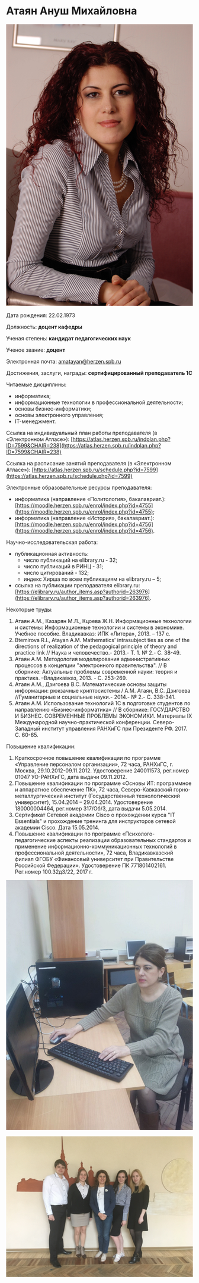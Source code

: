 # Атаян Ануш Михайловна

![фотография: Атаян Ануш Михайловна](https://github.com/ctel-master/staff/blob/master/atayan.jpg "Атаян Ануш Михайловна")

Дата рождения: 22.02.1973

Должность: __доцент кафедры__

Ученая степень: __кандидат педагогических наук__

Ученое звание: __доцент__

Электронная почта: [amatayan@herzen.spb.ru](mailto:amatayan@herzen.spb.ru)

Достижения, заслуги, награды: __сертифицированный преподаватель 1С__

Читаемые дисциплины:  
* информатика; 
* информационные технологии в профессиональной деятельности;
* основы бизнес-информатики;
* основы электронного управления;
* IT-менеджмент.

Ссылка на индивидуальный план работы преподавателя (в «Электронном Атласе»):
[https://atlas.herzen.spb.ru/indplan.php?ID=7599&CHAIR=238](https://atlas.herzen.spb.ru/indplan.php?ID=7599&CHAIR=238)

Ссылка на расписание занятий преподавателя (в «Электронном Атласе»):
[https://atlas.herzen.spb.ru/schedule.php?id=7599](https://atlas.herzen.spb.ru/schedule.php?id=7599)

Электронные образовательные ресурсы преподавателя:
* информатика (направление «Политология», бакалавриат.): [https://moodle.herzen.spb.ru/enrol/index.php?id=4755](https://moodle.herzen.spb.ru/enrol/index.php?id=4755);
* информатика (направление «История», бакалавриат.): [https://moodle.herzen.spb.ru/enrol/index.php?id=4756](https://moodle.herzen.spb.ru/enrol/index.php?id=4756).

Научно-исследовательская работа:
* публикационная активность:
  * число публикаций на elibrary.ru - 32;
  * число публикаций в РИНЦ -  31;
  * число цитирований - 132;
  * индекс Хирша по всем публикациям на elibrary.ru – 5;
* ссылка на публикации преподавателя elibrary.ru: [https://elibrary.ru/author_items.asp?authorid=263976](https://elibrary.ru/author_items.asp?authorid=263976).  

Некоторые труды:
1.	Атаян А.М., Казарян М.Л., Кцоева Ж.Н. Информационные технологии и системы: Информационные технологии и системы в экономике. Учебное пособие. Владикавказ: ИПК «Литера», 2013. – 137 с.
2.	Btemirova R.I., Atayan A.M. Mathematics' intrasubject ties as one of the directions of realization of the pedagogical principle of theory and practice link // Наука и человечество.- 2013.- Т. 1. № 2.- С. 38-49.
3.	Атаян А.М. Методология моделирования административных процессов в концепции "электронного правительства". // В сборнике: Актуальные проблемы современной науки: теория и практика. –Владикавказ,  2013. - С. 253-269.
4.	Атаян А.М., Дзигоева В.С. Математические основы защиты информации: рюкзачные криптосистемы / А.М. Атаян, В.С. Дзигоева //Гуманитарные и социальные науки.- 2014.-  № 2.- С. 338-341.
5.	Атаян А.М. Использование технологий 1С в подготовке студентов по направлению «Бизнес-информатика» // В сборнике: ГОСУДАРСТВО И БИЗНЕС. СОВРЕМЕННЫЕ ПРОБЛЕМЫ ЭКОНОМИКИ. Материалы IX Международной научно-практической конференции. Северо-Западный институт управления РАНХиГС при Президенте РФ. 2017. С. 60-65.

Повышение квалификации:
1.	Краткосрочное повышение квалификации по программе «Управление персоналом организации», 72 часа, РАНХиГС, г. Москва, 29.10.2012-09.11.2012. Удостоверение 240011573, рег.номер 01047 УО-РАНХиГС, дата выдачи 09.11.2012.
2.	Повышение квалификации по программе «Основы ИТ: программное и аппаратное обеспечение ПК», 72 часа, Северо-Кавказский горно-металлургический институт (Государственный технологический университет), 15.04.2014 – 29.04.2014. Удостоверение 180000004464, рег.номер 317/Об/3, дата выдачи 5.05.2014.
3.	Сертификат Сетевой академии Cisco о прохождении курса "IT Essentials" и прохождение тренинга для инструкторов сетевой академии Cisco. Дата 15.05.2014.
4.	Повышение квалификации по программе «Психолого-педагогические аспекты реализации образовательных стандартов и применение информационно-коммуникационных технологий в профессиональной деятельности», 72 часа, Владикавказский филиал ФГОБУ «Финансовый университет при Правительстве Российской Федерации». Удостоверение ПК 771801402161. Рег.номер 100.32д3/22, 2017 г.

![фотография: Атаян Ануш Михайловна](https://github.com/ctel-master/staff/blob/master/%D0%A4%D0%BE%D1%82%D0%BE1.%20%D0%90%D1%82%D0%B0%D1%8F%D0%BD%20%D0%90%D0%BD%D1%83%D1%88%20%D0%9C%D0%B8%D1%85%D0%B0%D0%B9%D0%BB%D0%BE%D0%B2%D0%BD%D0%B0.jpg "Атаян Ануш Михайловна")

![фотография: Атаян Ануш Михайловна](https://github.com/ctel-master/staff/blob/master/%D0%A4%D0%BE%D1%82%D0%BE2.%20%D0%90%D1%82%D0%B0%D1%8F%D0%BD%20%D0%90%D0%BD%D1%83%D1%88%20%D0%9C%D0%B8%D1%85%D0%B0%D0%B9%D0%BB%D0%BE%D0%B2%D0%BD%D0%B0.jpg "Атаян Ануш Михайловна")
